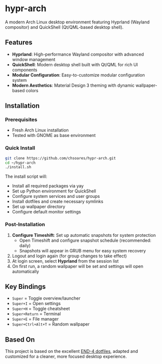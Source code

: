 # hypr-arch

A modern Arch Linux desktop environment featuring Hyprland (Wayland compositor) and QuickShell (Qt/QML-based desktop shell).

## Features

- **Hyprland**: High-performance Wayland compositor with advanced window management
- **QuickShell**: Modern desktop shell built with Qt/QML for rich UI components
- **Modular Configuration**: Easy-to-customize modular configuration system
- **Modern Aesthetics**: Material Design 3 theming with dynamic wallpaper-based colors

## Installation

### Prerequisites
- Fresh Arch Linux installation
- Tested with GNOME as base environment

### Quick Install
```bash
git clone https://github.com/chsoares/hypr-arch.git
cd ~/hypr-arch
./install.sh
```

The install script will:
- Install all required packages via yay
- Set up Python environment for QuickShell
- Configure system services and user groups
- Install dotfiles and create necessary symlinks
- Set up wallpaper directory
- Configure default monitor settings

### Post-Installation
1. **Configure Timeshift**: Set up automatic snapshots for system protection
   - Open Timeshift and configure snapshot schedule (recommended: daily)
   - Snapshots will appear in GRUB menu for easy system recovery
2. Logout and login again (for group changes to take effect)
3. At login screen, select **Hyprland** from the session list
4. On first run, a random wallpaper will be set and settings will open automatically

## Key Bindings
- `Super` = Toggle overview/launcher
- `Super+I` = Open settings
- `Super+H` = Toggle cheatsheet
- `Super+Return` = Terminal
- `Super+E` = File manager
- `Super+Ctrl+Alt+T` = Random wallpaper

## Based On
This project is based on the excellent [END-4 dotfiles](https://github.com/end-4/dots-hyprland), adapted and customized for a cleaner, more focused desktop experience.